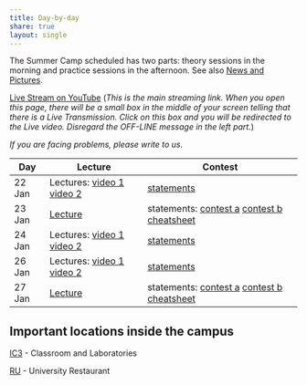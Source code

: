 ```yaml
---
title: Day-by-day
share: true
layout: single
---
```


The Summer Camp scheduled has two parts: theory sessions in the morning and practice sessions in the afternoon. See also [News and Pictures](http://www.facebook.com/maratona).

[Live Stream on YouTube](https://www.youtube.com/c/InstitutodeComputaçãoUnicamp) (*This is the main streaming link. When you open this page, there will be a small box in the middle of your screen telling that there is a Live Transmission. Click on this box and you will be redirected to the Live video. Disregard the OFF-LINE message in the left part.*)

*If you are facing problems, please write to us.*

|Day|Lecture|Contest|
|---|---|---|
|22 Jan|Lectures: [video 1](https://www.youtube.com/watch?v=_qOH-nmrVsE&t=1s) [video 2](https://www.youtube.com/watch?v=pmF8onWRurE)|[statements](../documents/2018-01-22.pdf)|
|23 Jan|[Lecture](https://www.youtube.com/watch?v=_EgNjiB63zQ)|statements: [contest a](../documents/2018-01-23-a.pdf) [contest b](../documents/2018-01-23-b.pdf) [cheatsheet](../documents/2018-01-23-cheatsheet.pdf)|
|24 Jan|Lectures: [video 1](https://www.youtube.com/watch?v=pmF8onWRurE) [video 2](https://www.youtube.com/watch?v=Idrt_w-FQYU)|[statements](../documents/2018-01-24.pdf)|
|26 Jan|Lectures: [video 1](https://www.youtube.com/watch?v=08co2Hx_4EM) [video 2](https://www.youtube.com/watch?v=tlXp7kdgXHA)|[statements](../documents/2018-01-26.pdf)|
|27 Jan|[Lecture](https://www.youtube.com/watch?v=0TfJlUMjwcg)|statements: [contest a](../documents/2018-01-27-a.pdf) [contest b](../documents/2018-01-27-b.pdf) [cheatsheet](../documents/2018-01-27-cheatsheet.pdf)|



## Important locations inside the campus

[IC3](https://www.google.com/maps/place/IC+-+Instituto+de+Computação,+Universidade+Estadual+de+Campinas+-+Cidade+Universitária,+Campinas+-+SP,+Brasil/@-22.8137813,-47.0639391,18z/data=!4m6!1m3!3m2!1s0x0000000000000000:0xf3522e37359f743c!2sCiclo+Básico+I!3m1!1s0x94c8c15369cbaea9:0x209def4d509b8f14) - Classroom and Laboratories

[RU](https://www.google.com/maps/place/Restaurante+Universitário/@-22.8176954,-47.0720038,17z/data=!4m6!1m3!3m2!1s0x0000000000000000:0xf3522e37359f743c!2sCiclo+Básico+I!3m1!1s0x0000000000000000:0x54ec361ef7124a27) - University Restaurant

